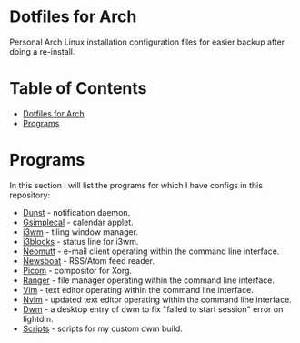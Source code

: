 # Dotfiles for Arch

Personal Arch Linux installation configuration files for easier backup after doing a re-install.

Table of Contents
=================
* [Dotfiles for Arch](#Dotfiles-for-Arch)
* [Programs](#Programs)


# Programs

In this section I will list the programs for which I have configs in this repository:

* [Dunst](../dunst/) - notification daemon.
* [Gsimplecal](../gsimplecal/) - calendar applet.
* [i3wm](../i3/) - tiling window manager.
* [i3blocks](../i3blocks/) - status line for i3wm.
* [Neomutt](../mutt/) - e-mail client operating within the command line interface.
* [Newsboat](../newsboat_config/) - RSS/Atom feed reader.
* [Picom](../picom/) - compositor for Xorg.
* [Ranger](../ranger/) - file manager operating within the command line interface.
* [Vim](.../vimrc) - text editor operating within the command line interface.
* [Nvim](../init.vim) - updated text editor operating within the command line interface.
* [Dwm](../dwm.desktop) - a desktop entry of dwm to fix "failed to start session" error on lightdm.
* [Scripts](../.local/bin/) - scripts for my custom dwm build.
